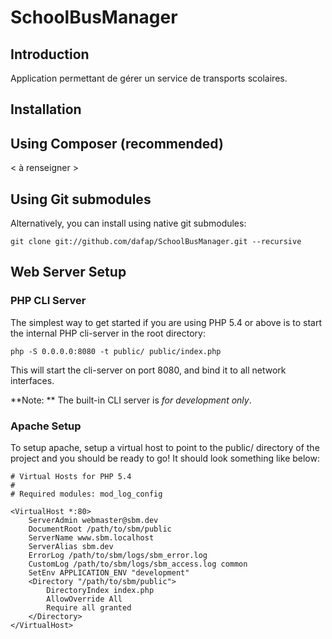 SchoolBusManager
================

Introduction
------------
Application permettant de gérer un service de transports scolaires.

Installation
------------

  Using Composer (recommended)
  ----------------------------
  < à renseigner >

  Using Git submodules
  --------------------
  Alternatively, you can install using native git submodules:

    git clone git://github.com/dafap/SchoolBusManager.git --recursive

Web Server Setup
----------------

### PHP CLI Server

The simplest way to get started if you are using PHP 5.4 or above is to start the internal PHP cli-server in the root directory:

    php -S 0.0.0.0:8080 -t public/ public/index.php

This will start the cli-server on port 8080, and bind it to all network
interfaces.

**Note: ** The built-in CLI server is *for development only*.

### Apache Setup

To setup apache, setup a virtual host to point to the public/ directory of the
project and you should be ready to go! It should look something like below:

    # Virtual Hosts for PHP 5.4 
    #
    # Required modules: mod_log_config
    
    <VirtualHost *:80>
        ServerAdmin webmaster@sbm.dev
        DocumentRoot /path/to/sbm/public
        ServerName www.sbm.localhost
        ServerAlias sbm.dev
        ErrorLog /path/to/sbm/logs/sbm_error.log
        CustomLog /path/to/sbm/logs/sbm_access.log common
        SetEnv APPLICATION_ENV "development"
        <Directory "/path/to/sbm/public">
            DirectoryIndex index.php
            AllowOverride All
            Require all granted
        </Directory>
    </VirtualHost>